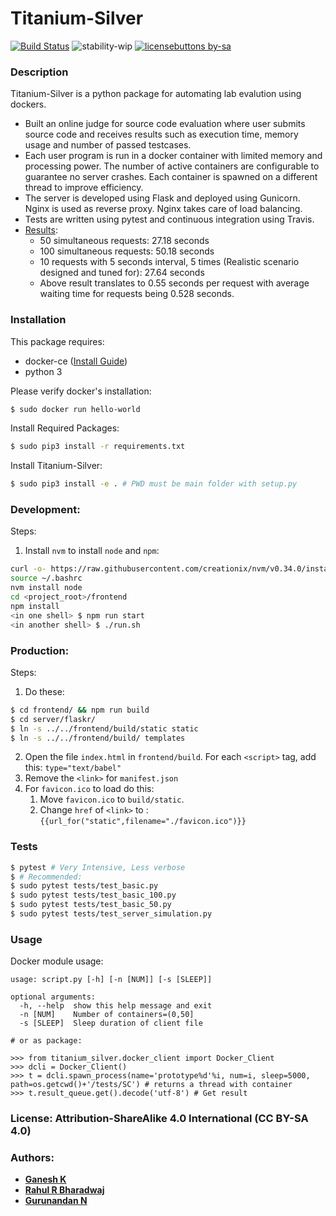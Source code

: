 # Titanium-Silver

[![Build Status](https://travis-ci.org/ganesh-k13/titanium-silver.svg?branch=master)](https://travis-ci.org/ganesh-k13/titanium-silver) ![stability-wip](https://img.shields.io/badge/stability-work_in_progress-lightgrey.svg) [![licensebuttons by-sa](https://licensebuttons.net/l/by-sa/3.0/88x31.png)](https://creativecommons.org/licenses/by-sa/4.0)


### Description

Titanium-Silver is a python package for automating lab evalution using dockers.

- Built an online judge for source code evaluation where user submits source code and receives results such as execution time, memory usage and number of passed testcases.
- Each user program is run in a docker container with limited memory and processing power. The number of active containers are configurable to guarantee no server crashes. Each container is spawned on a different thread to improve efficiency.
- The server is developed using Flask and deployed using Gunicorn. Nginx is used as reverse proxy. Nginx takes care of load balancing.
- Tests are written using pytest and continuous integration using Travis.
- [Results](https://travis-ci.org/ganesh-k13/titanium-silver "Travis Build Status"):
	- 50 simultaneous requests: 27.18 seconds 
	- 100 simultaneous requests: 50.18 seconds
	- 10 requests with 5 seconds interval, 5 times (Realistic scenario designed and tuned for): 27.64 seconds
	- Above result translates to 0.55 seconds per request with average waiting time for requests being 0.528 seconds.

### Installation

This package requires:
- docker-ce ([Install Guide](https://docs.docker.com/install/))
- python 3

Please verify docker's installation:

```sh
$ sudo docker run hello-world
```

Install Required Packages:

```sh
$ sudo pip3 install -r requirements.txt
```

Install Titanium-Silver:

```sh
$ sudo pip3 install -e . # PWD must be main folder with setup.py
```

### Development:
Steps:
1. Install `nvm` to install `node` and `npm`:
```sh
curl -o- https://raw.githubusercontent.com/creationix/nvm/v0.34.0/install.sh | bash
source ~/.bashrc
nvm install node
cd <project_root>/frontend
npm install
<in one shell> $ npm run start
<in another shell> $ ./run.sh
```
### Production:
Steps:
1. Do these:

```sh
$ cd frontend/ && npm run build
$ cd server/flaskr/ 
$ ln -s ../../frontend/build/static static
$ ln -s ../../frontend/build/ templates
``` 

2. Open the file `index.html` in `frontend/build`. For each `<script>` tag, add this: `type="text/babel"`
3. Remove the `<link>` for `manifest.json`
4. For `favicon.ico` to load do this: 
    1. Move `favicon.ico` to `build/static`.
    2. Change `href` of `<link>` to : ```{{url_for("static",filename="./favicon.ico")}}```

### Tests

```sh
$ pytest # Very Intensive, Less verbose
$ # Recommended:
$ sudo pytest tests/test_basic.py
$ sudo pytest tests/test_basic_100.py
$ sudo pytest tests/test_basic_50.py
$ sudo pytest tests/test_server_simulation.py
```

### Usage

Docker module usage:
```
usage: script.py [-h] [-n [NUM]] [-s [SLEEP]]

optional arguments:
  -h, --help  show this help message and exit
  -n [NUM]    Number of containers=(0,50]
  -s [SLEEP]  Sleep duration of client file

# or as package:

>>> from titanium_silver.docker_client import Docker_Client
>>> dcli = Docker_Client()
>>> t = dcli.spawn_process(name='prototype%d'%i, num=i, sleep=5000, path=os.getcwd()+'/tests/SC') # returns a thread with container
>>> t.result_queue.get().decode('utf-8') # Get result

```

### License: Attribution-ShareAlike 4.0 International (CC BY-SA 4.0)

### Authors:
- [**Ganesh K**](https://github.com/ganesh-k13)
- [**Rahul R Bharadwaj**](https://github.com/Rahul-RB)
- [**Gurunandan N**](https://github.com/ngurunandan)
